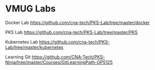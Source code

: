 # VMUG Labs
Docker Lab
https://github.com/cna-tech/PKS-Lab/tree/master/docker

PKS Lab
https://github.com/cna-tech/PKS-Lab/tree/master/PKS

Kubernetes Lab
https://github.com/cna-tech/PKS-Lab/tree/master/kubernetes

Learning Git
https://github.com/CNA-Tech/PKS-Ninja/tree/master/Courses/GitLearningPath-GP5125
